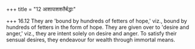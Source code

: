 +++
title = "12 आशापाशशतैर्बद्धाः"

+++
16.12 They are 'bound by hundreds of fetters of hope,' viz., bound by
hundreds of fetters in the form of hope. They are given over to 'desire
and anger,' viz., they are intent solely on desire and anger. To satisfy
their sensual desires, they endeavour for wealth through immortal means.

